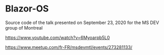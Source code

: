 # Blazor-OS

Source code of the talk presented on September 23, 2020 for the MS DEV group of Montreal

https://www.youtube.com/watch?v=6Myoarpb5L0

https://www.meetup.com/fr-FR/msdevmtl/events/273281133/
